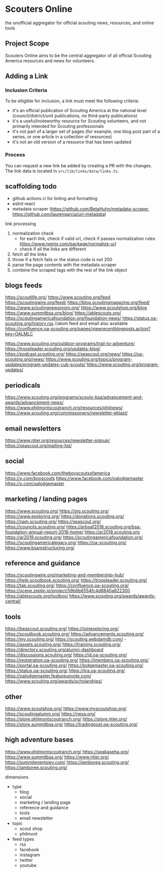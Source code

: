 # Scouters Online

the unofficial aggregator for official scouting news, resources, and online tools

## Project Scope

Scouters Online aims to be the central aggregator of all official Scouting America resources and news for volunteers.

## Adding a Link

### Inclusion Criteria

To be elligible for inclusion, a link must meet the following criteria:

- it's an official publication of Scouting America at the national level (council/district/unit publications, no third-party publications)
- it's a useful/noteworthy resource for Scouting volunteers, and not primarily intended for Scouting professionals
- it's not part of a larger set of pages (for example, one blog post part of a series, or one article in a collection of resources)
- it's not an old version of a resource that has been updated

### Process

You can request a new link be added by creating a PR with the changes. The link data is located in `src/lib/links/data/links.ts`.

## scaffolding todo

- github actions ci for linting and formatting
- eslint react
- metadata scraper (https://github.com/BetaHuhn/metadata-scraper, https://github.com/laurengarcia/url-metadata)

link processing

1. normalization check
   - for each link, check if valid url, check if passes normalization rules https://www.npmjs.com/package/normalize-url
   - check if all the links are different
2. fetch all the links
3. throw if a fetch fails or the status code is not 200
4. parse the page contents with the metadata scraper
5. combine the scraped tags with the rest of the link object

## blogs feeds

https://scoutlife.org/
https://www.scouting.org/feed
https://scoutingwire.org/feed/
https://blog.scoutingmagazine.org/feed/
https://www.scoutingnewsroom.org/
https://www.scoutshop.org/blog
https://www.summitbsa.org/blog/
https://ablescouts.org/
https://scoutingamericafoundation.org/foundation-news/
https://status.oa-scouting.org/history.rss //atom feed and email also available
https://confluence.oa-scouting.org/pages/viewrecentblogposts.action?key=OALMLC

https://www.scouting.org/outdoor-programs/trail-to-adventure/
https://troopleader.scouting.org/updates-blog/
https://podcast.scouting.org/
https://seascout.org/news/
https://oa-scouting.org/news/
https://www.scouting.org/topics/program-updates/program-updates-cub-scouts/
https://www.scouting.org/program-updates/

## periodicals

https://www.scouting.org/programs/scouts-bsa/advancement-and-awards/advancement-news/
https://www.philmontscoutranch.org/resources/philnews/
https://www.scouting.org/commissioners/newsletter-eblast/

## email newsletters

https://www.ntier.org/resources/newsletter-signup/
https://seascout.org/mailing-list/

## social

https://www.facebook.com/theboyscoutsofamerica
https://x.com/boyscouts
https://www.facebook.com/oalodgemaster
https://x.com/oalodgemaster

## marketing / landing pages

https://www.scouting.org/
https://stg.scouting.org/
https://www.exploring.org/
https://donations.scouting.org/
https://nam.scouting.org/
https://seascout.org/
https://councils.scouting.org/
https://arbsaf2018.scouting.org/bsa-foundation-annual-report-2018-home/
https://ar2018.scouting.org
https://ar2019.scouting.org/
https://scoutingamericafoundation.org/
https://scoutingamericalegacy.org/
https://oa-scouting.org/
https://www.bsarestructuring.org/

## reference and guidance

https://scoutingwire.org/marketing-and-membership-hub/
https://help.scoutbook.scouting.org/
https://troopleader.scouting.org/
https://tap.scouting.org/
https://confluence.oa-scouting.org/
https://scene.zeplin.io/project/59b6b6554fc4d8840a822300
https://ablescouts.org/toolbox/
https://www.scouting.org/awards/awards-central/

## tools

https://beascout.scouting.org/
https://joinexploring.org/
https://scoutbook.scouting.org/
https://advancements.scouting.org/
https://my.scouting.org/
https://scouting.webdamdb.com/ - https://assets.scouting.org/
https://training.scouting.org/
https://directory.scouting.org/alumni-dashboard
https://discussions.scouting.org/
https://id.oa-scouting.org/
https://registration.oa-scouting.org/
https://members.oa-scouting.org/
https://portal.oa-scouting.org/
https://lodgemaster.oa-scouting.org/
https://status.oa-scouting.org/
https://jira.oa-scouting.org/
https://oalodgemaster.featureupvote.com/
https://www.scouting.org/awards/scholarships/

## other

https://www.scoutshop.org/
https://www.myscoutshop.org/
https://scoutingalumni.org/
https://nesa.org/
https://store.philmontscoutranch.org/
https://store.ntier.org/
https://store.summitbsa.org/
https://tradingpost.oa-scouting.org/

## high adventure bases

https://www.philmontscoutranch.org/
https://seabaseha.org/
https://www.summitbsa.org/
https://www.ntier.org/
https://summiteventswv.com/
https://jamboreg.scouting.org/
https://jamboree.scouting.org/

dimensions

- type
  - blog
  - social
  - marketing / landing page
  - reference and guidance
  - tools
  - email newsletter
- topic
  - scout shop
  - philmont
- feed types
  - rss
  - facebook
  - instagram
  - twitter
  - youtube
